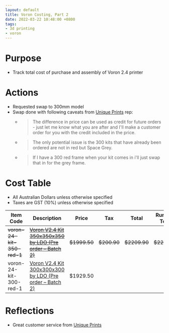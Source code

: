 ```yaml
---
layout: default
title: Voron Costing, Part 2
date: 2022-03-22 10:48:00 +0800
tags:
- 3d printing
- voron
---
```


# Purpose
- Track total cost of purchase and assembly of Voron 2.4 printer

# Actions
- Requested swap to 300mm model
- Swap done with following caveats from [Unique Prints](https://uniqueprints.shop/) rep:
  - > The difference in price can be used as credit for future orders - just let me know what you are after and I'll make a customer order for you with the credit included in the price.
  - > The only potential issue is the 300 kits that have already been ordered are not in red but Space Grey.
  - > If I have a 300 red frame when your kit comes in i'll just swap that in for the grey frame.

# Cost Table
- All Australian Dollars unless otherwise specified
- Taxes are GST (10%)  unless otherwise specified

| Item Code | Description | Price | Tax | Total | Running Total |
| ---       | ---         | ---   | --- | ---   | ---           |
| ~~voron-24-kit-350-red-1~~ | ~~[Voron V2.4 Kit 350x350x350 by LDO (Pre order – Batch 2)](https://uniqueprints.shop/shop/kits/voron-v2-4-kit-350x350x350-by-ldo-pre-order-batch-2/)~~ | ~~$1999.50~~ | ~~$200.90~~ | ~~$2209.90~~ | ~~$2209.90~~ |
| voron-24-kit-300-red-1 | [Voron V2.4 Kit 300x300x300 by LDO (Pre order – Batch 2)](https://uniqueprints.shop/shop/ldo/voron-v2-4-kit-300x300x300-by-ldo-pre-order-batch-2/) | $1929.50 | 

# Reflections
- Great customer service from [Unique Prints](https://uniqueprints.shop/)
